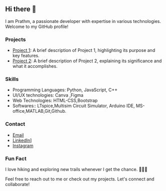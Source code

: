 ## Hi there 👋

I am Prathm, a passionate developer with expertise in various technologies. Welcome to my GitHub profile!

### Projects
- [Project 1](link): A brief description of Project 1, highlighting its purpose and key features.
- [Project 2](link): A brief description of Project 2, explaining its significance and what it accomplishes.

### Skills
- Programming Languages: Python, JavaScript, C++
- UI/UX technologies: Canva ,Figma
- Web Technologies: HTML-CSS,Bootstrap
- Softwares:: LTspice,Multisim Circuit Simulator, Arduino IDE, MS-office,MATLAB,Git,Github.

### Contact
- [Email](prathmeshtakarde8@gmail.com)
- [LinkedIn]([https://www.linkedin.com/in/prathmesh-takarde-4994522a0/)]
- [Instagram]([https://twitter.com/your-profile](https://instagram.com/prathmesh_t_05))

### Fun Fact
I love hiking and exploring new trails whenever I get the chance. 🌲🚶‍♂️

Feel free to reach out to me or check out my projects. Let's connect and collaborate!
